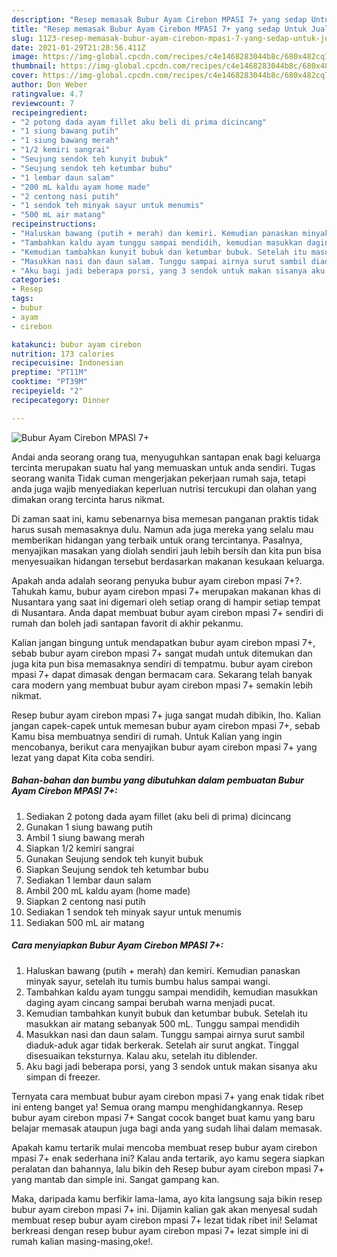 ```yaml
---
description: "Resep memasak Bubur Ayam Cirebon MPASI 7+ yang sedap Untuk Jualan"
title: "Resep memasak Bubur Ayam Cirebon MPASI 7+ yang sedap Untuk Jualan"
slug: 1123-resep-memasak-bubur-ayam-cirebon-mpasi-7-yang-sedap-untuk-jualan
date: 2021-01-29T21:28:56.411Z
image: https://img-global.cpcdn.com/recipes/c4e1468283044b8c/680x482cq70/bubur-ayam-cirebon-mpasi-7-foto-resep-utama.jpg
thumbnail: https://img-global.cpcdn.com/recipes/c4e1468283044b8c/680x482cq70/bubur-ayam-cirebon-mpasi-7-foto-resep-utama.jpg
cover: https://img-global.cpcdn.com/recipes/c4e1468283044b8c/680x482cq70/bubur-ayam-cirebon-mpasi-7-foto-resep-utama.jpg
author: Don Weber
ratingvalue: 4.7
reviewcount: 7
recipeingredient:
- "2 potong dada ayam fillet aku beli di prima dicincang"
- "1 siung bawang putih"
- "1 siung bawang merah"
- "1/2 kemiri sangrai"
- "Seujung sendok teh kunyit bubuk"
- "Seujung sendok teh ketumbar bubu"
- "1 lembar daun salam"
- "200 mL kaldu ayam home made"
- "2 centong nasi putih"
- "1 sendok teh minyak sayur untuk menumis"
- "500 mL air matang"
recipeinstructions:
- "Haluskan bawang (putih + merah) dan kemiri. Kemudian panaskan minyak sayur, setelah itu tumis bumbu halus sampai wangi."
- "Tambahkan kaldu ayam tunggu sampai mendidih, kemudian masukkan daging ayam cincang sampai berubah warna menjadi pucat."
- "Kemudian tambahkan kunyit bubuk dan ketumbar bubuk. Setelah itu masukkan air matang sebanyak 500 mL. Tunggu sampai mendidih"
- "Masukkan nasi dan daun salam. Tunggu sampai airnya surut sambil diaduk-aduk agar tidak berkerak. Setelah air surut angkat. Tinggal disesuaikan teksturnya. Kalau aku, setelah itu diblender."
- "Aku bagi jadi beberapa porsi, yang 3 sendok untuk makan sisanya aku simpan di freezer."
categories:
- Resep
tags:
- bubur
- ayam
- cirebon

katakunci: bubur ayam cirebon 
nutrition: 173 calories
recipecuisine: Indonesian
preptime: "PT11M"
cooktime: "PT39M"
recipeyield: "2"
recipecategory: Dinner

---
```



![Bubur Ayam Cirebon MPASI 7+](https://img-global.cpcdn.com/recipes/c4e1468283044b8c/680x482cq70/bubur-ayam-cirebon-mpasi-7-foto-resep-utama.jpg)

Andai anda seorang orang tua, menyuguhkan santapan enak bagi keluarga tercinta merupakan suatu hal yang memuaskan untuk anda sendiri. Tugas seorang  wanita Tidak cuman mengerjakan pekerjaan rumah saja, tetapi anda juga wajib menyediakan keperluan nutrisi tercukupi dan olahan yang dimakan orang tercinta harus nikmat.

Di zaman  saat ini, kamu sebenarnya bisa memesan panganan praktis tidak harus susah memasaknya dulu. Namun ada juga mereka yang selalu mau memberikan hidangan yang terbaik untuk orang tercintanya. Pasalnya, menyajikan masakan yang diolah sendiri jauh lebih bersih dan kita pun bisa menyesuaikan hidangan tersebut berdasarkan makanan kesukaan keluarga. 



Apakah anda adalah seorang penyuka bubur ayam cirebon mpasi 7+?. Tahukah kamu, bubur ayam cirebon mpasi 7+ merupakan makanan khas di Nusantara yang saat ini digemari oleh setiap orang di hampir setiap tempat di Nusantara. Anda dapat membuat bubur ayam cirebon mpasi 7+ sendiri di rumah dan boleh jadi santapan favorit di akhir pekanmu.

Kalian jangan bingung untuk mendapatkan bubur ayam cirebon mpasi 7+, sebab bubur ayam cirebon mpasi 7+ sangat mudah untuk ditemukan dan juga kita pun bisa memasaknya sendiri di tempatmu. bubur ayam cirebon mpasi 7+ dapat dimasak dengan bermacam cara. Sekarang telah banyak cara modern yang membuat bubur ayam cirebon mpasi 7+ semakin lebih nikmat.

Resep bubur ayam cirebon mpasi 7+ juga sangat mudah dibikin, lho. Kalian jangan capek-capek untuk memesan bubur ayam cirebon mpasi 7+, sebab Kamu bisa membuatnya sendiri di rumah. Untuk Kalian yang ingin mencobanya, berikut cara menyajikan bubur ayam cirebon mpasi 7+ yang lezat yang dapat Kita coba sendiri.

<!--inarticleads1-->

##### Bahan-bahan dan bumbu yang dibutuhkan dalam pembuatan Bubur Ayam Cirebon MPASI 7+:

1. Sediakan 2 potong dada ayam fillet (aku beli di prima) dicincang
1. Gunakan 1 siung bawang putih
1. Ambil 1 siung bawang merah
1. Siapkan 1/2 kemiri sangrai
1. Gunakan Seujung sendok teh kunyit bubuk
1. Siapkan Seujung sendok teh ketumbar bubu
1. Sediakan 1 lembar daun salam
1. Ambil 200 mL kaldu ayam (home made)
1. Siapkan 2 centong nasi putih
1. Sediakan 1 sendok teh minyak sayur untuk menumis
1. Sediakan 500 mL air matang




<!--inarticleads2-->

##### Cara menyiapkan Bubur Ayam Cirebon MPASI 7+:

1. Haluskan bawang (putih + merah) dan kemiri. Kemudian panaskan minyak sayur, setelah itu tumis bumbu halus sampai wangi.
1. Tambahkan kaldu ayam tunggu sampai mendidih, kemudian masukkan daging ayam cincang sampai berubah warna menjadi pucat.
1. Kemudian tambahkan kunyit bubuk dan ketumbar bubuk. Setelah itu masukkan air matang sebanyak 500 mL. Tunggu sampai mendidih
1. Masukkan nasi dan daun salam. Tunggu sampai airnya surut sambil diaduk-aduk agar tidak berkerak. Setelah air surut angkat. Tinggal disesuaikan teksturnya. Kalau aku, setelah itu diblender.
1. Aku bagi jadi beberapa porsi, yang 3 sendok untuk makan sisanya aku simpan di freezer.




Ternyata cara membuat bubur ayam cirebon mpasi 7+ yang enak tidak ribet ini enteng banget ya! Semua orang mampu menghidangkannya. Resep bubur ayam cirebon mpasi 7+ Sangat cocok banget buat kamu yang baru belajar memasak ataupun juga bagi anda yang sudah lihai dalam memasak.

Apakah kamu tertarik mulai mencoba membuat resep bubur ayam cirebon mpasi 7+ enak sederhana ini? Kalau anda tertarik, ayo kamu segera siapkan peralatan dan bahannya, lalu bikin deh Resep bubur ayam cirebon mpasi 7+ yang mantab dan simple ini. Sangat gampang kan. 

Maka, daripada kamu berfikir lama-lama, ayo kita langsung saja bikin resep bubur ayam cirebon mpasi 7+ ini. Dijamin kalian gak akan menyesal sudah membuat resep bubur ayam cirebon mpasi 7+ lezat tidak ribet ini! Selamat berkreasi dengan resep bubur ayam cirebon mpasi 7+ lezat simple ini di rumah kalian masing-masing,oke!.

